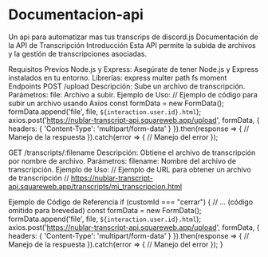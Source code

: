 # Documentacion-api
Un api para automatizar mas tus transcrips de discord.js
Documentación de la API de Transcripción
Introducción
Esta API permite la subida de archivos y la gestión de transcripciones asociadas.

Requisitos Previos
Node.js y Express: Asegúrate de tener Node.js y Express instalados en tu entorno.
Librerías:
express
multer
path
fs
moment
Endpoints
POST /upload
Descripción: Sube un archivo de transcripción.
Parámetros:
file: Archivo a subir.
Ejemplo de Uso:
// Ejemplo de código para subir un archivo usando Axios
const formData = new FormData();
formData.append('file', file, `${interaction.user.id}.html`);
axios.post('https://nublar-transcript-api.squareweb.app/upload', formData, {
  headers: {
    'Content-Type': 'multipart/form-data'
  }
}).then(response => {
  // Manejo de la respuesta
}).catch(error => {
  // Manejo del error
});

GET /transcripts/:filename
Descripción: Obtiene el archivo de transcripción por nombre de archivo.
Parámetros:
filename: Nombre del archivo de transcripción.
Ejemplo de Uso:
// Ejemplo de URL para obtener un archivo de transcripción
// https://nublar-transcript-api.squareweb.app/transcripts/mi_transcripcion.html

Ejemplo de Código de Referencia
if (customId === "cerrar") {
  // ... (código omitido para brevedad)
  const formData = new FormData();
  formData.append('file', file, `${interaction.user.id}.html`);
  axios.post('https://nublar-transcript-api.squareweb.app/upload', formData, {
    headers: {
      'Content-Type': 'multipart/form-data'
    }
  }).then(response => {
    // Manejo de la respuesta
  }).catch(error => {
    // Manejo del error
  });
}
